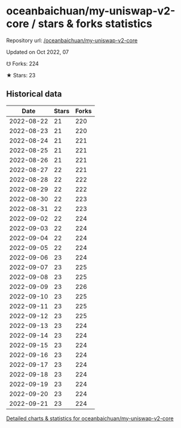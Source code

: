 # oceanbaichuan/my-uniswap-v2-core / stars & forks statistics

Repository url: [/oceanbaichuan/my-uniswap-v2-core](https://github.com/oceanbaichuan/my-uniswap-v2-core)

Updated on Oct 2022, 07

☋ Forks: 224

★ Stars: 23

## Historical data
| Date | Stars | Forks |
|------|-------|-------|
| 2022-08-22 | 21 | 220 | 
| 2022-08-23 | 21 | 220 | 
| 2022-08-24 | 21 | 221 | 
| 2022-08-25 | 21 | 221 | 
| 2022-08-26 | 21 | 221 | 
| 2022-08-27 | 22 | 221 | 
| 2022-08-28 | 22 | 222 | 
| 2022-08-29 | 22 | 222 | 
| 2022-08-30 | 22 | 223 | 
| 2022-08-31 | 22 | 223 | 
| 2022-09-02 | 22 | 224 | 
| 2022-09-03 | 22 | 224 | 
| 2022-09-04 | 22 | 224 | 
| 2022-09-05 | 22 | 224 | 
| 2022-09-06 | 23 | 224 | 
| 2022-09-07 | 23 | 225 | 
| 2022-09-08 | 23 | 225 | 
| 2022-09-09 | 23 | 226 | 
| 2022-09-10 | 23 | 225 | 
| 2022-09-11 | 23 | 225 | 
| 2022-09-12 | 23 | 225 | 
| 2022-09-13 | 23 | 224 | 
| 2022-09-14 | 23 | 224 | 
| 2022-09-15 | 23 | 224 | 
| 2022-09-16 | 23 | 224 | 
| 2022-09-17 | 23 | 224 | 
| 2022-09-18 | 23 | 224 | 
| 2022-09-19 | 23 | 224 | 
| 2022-09-20 | 23 | 224 | 
| 2022-09-21 | 23 | 224 | 


[Detailed charts & statistics for oceanbaichuan/my-uniswap-v2-core](https://reviewgithub.com/rep/oceanbaichuan/my-uniswap-v2-core)
